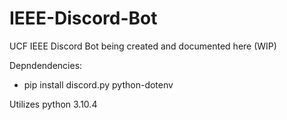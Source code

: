 # IEEE-Discord-Bot
UCF IEEE Discord Bot being created and documented here
(WIP)

Depndendencies:
- pip install discord.py python-dotenv

Utilizes python 3.10.4